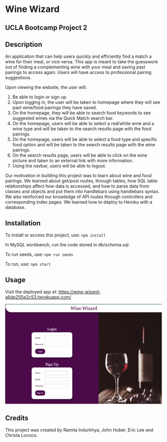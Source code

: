 # Wine Wizard

## UCLA Bootcamp Project 2

## Description

An application that can help users quickly and efficiently find a match a wine for their meal, or vice versa. This app is meant to take the guesswork out of finding a complementing wine with your meal and saving past pairings to access again. Users will have access to professional pairing suggestions.

Upon viewing the website, the user will:

1. Be able to login or sign up.
2. Upon logging in, the user will be taken to homepage where they will see past wine/food pairings they have saved.
3. On the homepage, they will be able to search food keywords to see suggested wines via the Quick Match search bar.
4. On the homepage, users will be able to select a red/white wine and a wine type and will be taken to the search results page with the food pairings.
5. On the homepage, users will be able to select a food type and specific food option and will be taken to the search results page with the wine pairings.
6. On the search results page, users will be able to click on the wine picture and taken to an external link with more information.
7. Using the navbar, users will be able to logout.

Our motivation in building this project was to learn about wine and food pairings. We learned about get/post routes, through tables, how SQL table relationships affect how data is accessed, and how to parse data from classes and objects and put them into handlebars using handlebars syntax. We also reinforced our knowledge of API routes through controllers and corresponding index pages. We learned how to deploy to Heroku with a database.

## Installation
To install or access this project, use: <code>npm install</code>

In MySQL workbench, run the code stored in db/schema.sql.

To run seeds, use: <code>npm run seeds</code>

To run, use: <code>npm start</code>

## Usage

Visit the deployed app at: https://wine-wizard-a6de255e2c53.herokuapp.com/

<img src="./public/images/wine-wizard-screenshot.png" alt="screenshot"/>

## Credits
This project was created by Ramita Indurkhya, John Huber, Eric Lee and Christa Lococo.